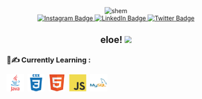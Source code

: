 <div id="header" align="center">
  <img src="https://media1.giphy.com/media/jz7nZTW5oEBZAAZ4ge/giphy.gif?cid=790b761129fee2437e2bc2b70232625ce0a948b0a8fadee3&rid=giphy.gif&ct=s" alt="shem" style="width: 250px">
</div>

<div id="badges" align="center">
  <a href="https://www.instagram.com/shemmyah/">
    <img src="https://img.shields.io/badge/Instagram-white?style=for-the-badge&logo=instagram&logoColor=black" alt="Instagram Badge"/>
  </a>
  <a href="https://www.linkedin.com/in/oathniel-shem-wajeeh-de-los-reyes-921345262/">
    <img src="https://img.shields.io/badge/LinkedIn-black?style=for-the-badge&logo=linkedin&logoColor=white" alt="LinkedIn Badge"/>
  </a>
  <a href="https://twitter.com/shemmyyah">
    <img src="https://img.shields.io/badge/Twitter-white?style=for-the-badge&logo=twitter&logoColor=black" alt="Twitter Badge"/>
  </a>
</div>
<h2 align="center">
  eloe!
  <img src="https://im4.ezgif.com/tmp/ezgif-4-607d0fc288.gif" width="70px">
</h2>

### 📖✍️ Currently Learning :
<div>
  <img src="https://github.com/devicons/devicon/blob/master/icons/java/java-original-wordmark.svg" title="Java" alt="Java" width="40" height="40"/>&nbsp;
  <img src="https://github.com/devicons/devicon/blob/master/icons/css3/css3-plain-wordmark.svg"  title="CSS3" alt="CSS" width="40" height="40"/>&nbsp;
  <img src="https://github.com/devicons/devicon/blob/master/icons/html5/html5-original.svg" title="HTML5" alt="HTML" width="40" height="40"/>&nbsp;
  <img src="https://github.com/devicons/devicon/blob/master/icons/javascript/javascript-original.svg" title="JavaScript" alt="JavaScript" width="40" height="40"/>&nbsp;
  <img src="https://github.com/devicons/devicon/blob/master/icons/mysql/mysql-original-wordmark.svg" title="MySQL"  alt="MySQL" width="40" height="40"/>&nbsp;
</div>
